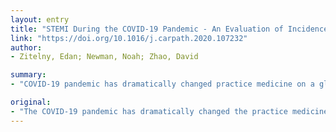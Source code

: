 ```yaml
---
layout: entry
title: "STEMI During the COVID-19 Pandemic - An Evaluation of Incidence"
link: "https://doi.org/10.1016/j.carpath.2020.107232"
author:
- Zitelny, Edan; Newman, Noah; Zhao, David

summary:
- "COVID-19 pandemic has dramatically changed practice medicine on a global scale. fewer patients presenting to hospitals with the diagnosis of STEMI. Healthcare workers are wondering what is causing this decline. This piece presents data from two medical centers and addresses several possible causes to explain this phenomenon. There was a statistically significant decrease from January to March 2020 in number of presenting STEMI diagnoses. It was found that there was an increase in the number of patients diagnosed with the disease in the year 2020. With fewer people presenting with the COVD-19 in the practice medicine."

original:
- "The COVID-19 pandemic has dramatically changed the practice medicine on a global scale during the year 2020. With fewer patients presenting to hospitals with the diagnosis of STEMI, healthcare workers are wondering what is causing this decline. This piece presents data from two medical centers and addresses several possible causes to explain this phenomenon. It was found that there was a statistically significant decrease from January to March 2020 in number of presenting STEMI diagnoses."
---
```


